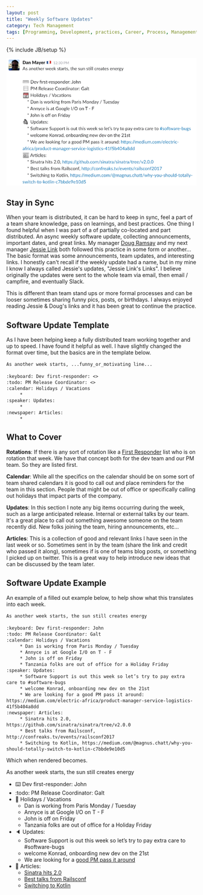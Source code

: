 ```yaml
---
layout: post
title: "Weekly Software Updates"
category: Tech Management
tags: [Programming, Development, practices, Career, Process, Management]
---
```

{% include JB/setup %}

![image](assets/img/weekly_update_sm.png)

## Stay in Sync

When your team is distributed, it can be hard to keep in sync, feel a part of a team share knowledge, pass on learnings, and best practices. One thing I found helpful when I was part of a of partially co-located and part distributed. An async weekly software update, collecting announcements, important dates, and great links. My manager [Doug Ramsay](https://twitter.com/dramsay) and my next manager [Jessie Link](https://twitter.com/mad_typist) both followed this practice in some form or another... The basic format was some announcements, team updates, and interesting links. I honestly can't recall if the weekly update had a name, but in my mine I know I always called Jessie's updates, "Jessie Link's Links". I believe originally the updates were sent to the whole team via email, then email / campfire, and eventually Slack.

This is different than team stand ups or more formal processes and can be looser sometimes sharing funny pics, posts, or birthdays. I always enjoyed reading Jessie & Doug's links and it has been great to continue the practice.

## Software Update Template

As I have been helping keep a fully distributed team working together and up to speed. I have found it helpful as well. I have slightly changed the format over time, but the basics are in the template below.

```
As another week starts, ...funny_or_motivating line...
	
:keyboard: Dev first-responder: <>
:todo: PM Release Coordinator: <>
:calendar: Holidays / Vacations
     * 
:speaker: Updates:
     * 
:newspaper: Articles:
     * 
```

## What to Cover

__Rotations__: If there is any sort of rotation like a [First Responder](https://www.mayerdan.com/ruby/2012/11/18/working-with-teams-first-responder) list who is on rotation that week. We have that concept both for the dev team and our PM team. So they are listed first.

__Calendar__: While all the specifics on the calendar should be on some sort of team shared calendars it is good to call out and place reminders for the team in this section. People that might be out of office or specifically calling out holidays that impact parts of the company. 

__Updates__: In this section I note any big items occurring during the week, such as a large anticipated release. Internal or external talks by our team. It's a great place to call out something awesome someone on the team recently did. New folks joining the team, hiring announcements, etc... 

__Articles__: This is a collection of good and relevant links I have seen in the last week or so. Sometimes sent in by the team (share the link and credit who passed it along), sometimes if is one of teams blog posts, or something I picked up on twitter. This is a great way to help introduce new ideas that can be discussed by the team later.

## Software Update Example 
 
An example of a filled out example below, to help show what this translates into each week.
 
```
As another week starts, the sun still creates energy
    
:keyboard: Dev first-responder: John
:todo: PM Release Coordinator: Galt 
:calendar: Holidays / Vacations
     * Dan is working from Paris Monday / Tuesday
     * Annyce is at Google I/O on T - F
     * John is off on Friday
     * Tanzania folks are out of office for a Holiday Friday
:speaker: Updates:
     * Software Support is out this week so let’s try to pay extra care to #software-bugs
     * welcome Konrad, onboarding new dev on the 21st
     * We are looking for a good PM pass it around: https://medium.com/electric-africa/product-manager-service-logistics-41f5b404a8dd
:newspaper: Articles:
     * Sinatra hits 2.0, https://github.com/sinatra/sinatra/tree/v2.0.0
     * Best talks from Railsconf, http://confreaks.tv/events/railsconf2017
     * Switching to Kotlin, https://medium.com/@magnus.chatt/why-you-should-totally-switch-to-kotlin-c7bbde9e10d5
```

Which when rendered becomes.

As another week starts, the sun still creates energy
    
* :keyboard: Dev first-responder: John  
* :todo: PM Release Coordinator: Galt  
* :calendar: Holidays / Vacations  
     * Dan is working from Paris Monday / Tuesday  
     * Annyce is at Google I/O on T - F  
     * John is off on Friday  
     * Tanzania folks are out of office for a Holiday Friday  
* :speaker: Updates:  
     * Software Support is out this week so let’s try to pay extra care to #software-bugs
     * welcome Konrad, onboarding new dev on the 21st
     * We are looking for a [good PM pass it around](https://medium.com/electric-africa/product-manager-service-logistics-41f5b404a8dd)
* :newspaper: Articles:
     * [Sinatra hits 2.0](https://github.com/sinatra/sinatra/tree/v2.0.0)
     * [Best talks from Railsconf](http://confreaks.tv/events/railsconf2017)
     * [Switching to Kotlin](https://medium.com/@magnus.chatt/why-you-should-totally-switch-to-kotlin-c7bbde9e10d5)
